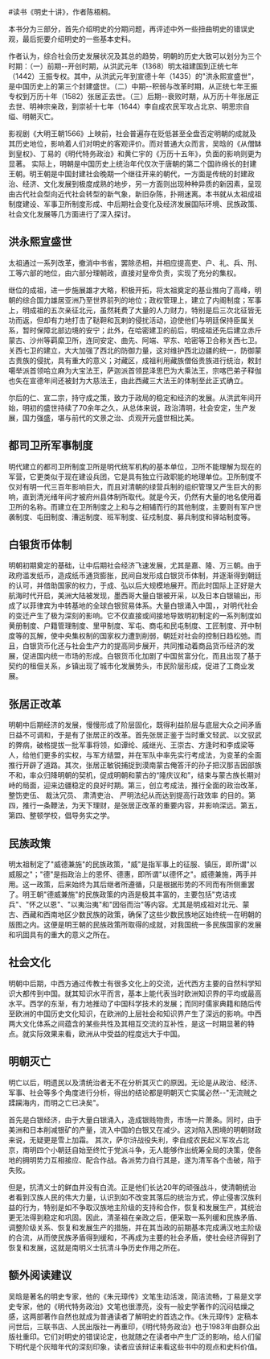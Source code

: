 \#读书《明史十讲》，作者陈梧桐。

本书分为三部分，首先介绍明史的分期问题，再评述中外一些扭曲明史的错误史观，最后扼要介绍明史的一些基本史料。

作者认为，综合社会历史发展状况及其总的趋势，明朝的历史大致可以划分为三个时期：（一）前期--开创时期，从洪武元年（1368）明太祖建国到正统七年（1442）王振专权。其中，从洪武元年到宣德十年（1435）的"洪永熙宣盛世"，是中国历史上的第三个封建盛世。（二）中期--积弱与改革时期，从正统七年王振专权到万历十年（1582）张居正去世。（三）后期--衰败时期，从万历十年张居正去世、明神宗亲政，到崇祯十七年（1644）李自成农民军攻占北京、明思宗自缢、明朝灭亡。

影视剧《大明王朝1566》上映前，社会普遍存在贬低甚至全盘否定明朝的成就及其历史地位，影响着人们对明史的客观评价。而对普通大众而言，吴晗的《从僧缽到皇权》、丁易的《明代特务政治》和黄仁宇的《万历十五年》，负面的影响则更为显著。 实际上，明朝是中国历史上统治年代仅次于唐朝的第二个国祚绵长的封建王朝。明王朝是中国封建社会晚期一个继往开来的朝代，一方面是传统的封建政治、经济、文化发展到极度成熟的地步，另一方面则出现种种异质的新因素，呈现由古代社会型向近代社会转型的新气象，新旧杂陈，扑朔迷离。本书就从太祖成祖制度建设、军事卫所制度形成、中后期社会变化及经济发展国际环境、民族政策、社会文化发展等几方面进行了深入探讨。

## 洪永熙宣盛世 ##
太祖通过一系列改革，撤消中书省，罢除丞相，并相应提高吏、户、礼、兵、刑、工等六部的地位，由六部分理朝政，直接对皇帝负责，实现了充分的集权。

继位的成祖，进一步施展雄才大略，积极开拓，将太祖奠定的基业推向了高峰，明朝的综合国力雄居亚洲乃至世界前列的地位；政权管理上，建立了内阁制度；军事上，明成祖的五次亲征北元，虽然耗费了大量的人力财力，特别是后三次北征皆无功而返，但却有力地打击了鞑靼和瓦剌的侵扰活动，迫使他们与明廷保持臣属关系，暂时保障北部边境的安宁；此外，在哈密建卫的前后，明成祖还先后建立赤斤蒙古、沙州等羁縻卫所，连同安定、曲先、阿端、罕东、哈密等卫合称关西七卫。关西七卫的建立，大大加强了西北的防御力量，这对维护西北边疆的统一，防御蒙古贵族的侵扰，具有重大的意义；对藏区，成祖利用藏族僧俗贵族进行统治，敕封噶举派首领哈立麻为大宝法王，萨迦派首领昆泽思巴为大乘法王，宗喀巴弟子释伽也失在宣德年间还被封为大慈法王，由此西藏三大法王的体制至此正式确立。

尔后的仁、宣二宗，持守成之策，致力于政局的稳定和经济的发展。从洪武年间开始，明初的盛世持续了70余年之久，从总体来说，政治清明，社会安定，生产发展，国力强盛，堪与前代的文景之治、贞观开元盛世相比美。

## 都司卫所军事制度 ##
明代建立的都司卫所制度卫所是明代统军机构的基本单位，卫所不能理解为现在的军营，它更类似于现在建设兵团，它是具有独立行政职能的地理单位。卫所制度不仅对有明一代三百年影响巨大，而且对清朝的绿营兵制的组织管理又产生巨大的影响，直到清光绪年间才被府州县体制所取代。就是今天，仍然有大量的地名使用着卫所的名称。而建立在卫所制度之上和与之相辅而行的其他制度，主要则有军户世袭制度、屯田制度、漕运制度、班军制度、征戍制度、募兵制度和驿站制度等。

## 白银货币体制 ##
明朝初期奠定的基础，让中后期社会经济飞速发展，尤其是嘉、隆、万三朝。由于政府滥发纸币，造成纸币通货膨胀，民间自发形成白银货币体制，并逐渐得到朝廷的认可，并借助国家的权力，于成、弘以后大规模地展开。而此时国际上正好是大航海时代开启，美洲大陆被发现，墨西哥大量白银被开采，以及日本白银输出，形成了以菲律宾为中转基地的全球白银贸易体系。大量白银涌入中国，，对明代社会的变迁产生了极为深刻的影响。它不仅直接或间接地导致明初制定的一系列制度如黄册制度、户籍管理制度、里甲制度、军屯、商屯和民屯制度、工匠制度、开中制度等的瓦解，使中央集权制的国家权力遭到削弱，朝廷对社会的控制日趋松弛。而且，白银货币化还与社会生产力的提高同步展开，共同推动着商品货币经济的发展，促进国内统一市场的形成。白银货币化加剧了中国贫富分化，而且出现了基于契约的租佃关系，乡镇出现了城市化发展势头，市民阶层形成，促进了工商业发展。

## 张居正改革 ##
明朝中后期经济的发展，慢慢形成了阶层固化，既得利益阶层与底层大众之间矛盾日益不可调和，于是有了张居正的改革。首先张居正鉴于当时重文轻武、以文驭武的弊病，破格提拔一批军事将领，如谭纶、戚继光、王崇古、方逢时和李成梁等人，给他们更多的实权，与军方结盟，并在军队中率先实行考成法，为变革的全面推行开辟了道路。其次，张居正敏锐捕捉到漠南蒙古俺答汗的孙子把汉那吉因部族不和，率众归降明朝的契机，促成明朝和蒙古的“隆庆议和”，结束与蒙古族长期对峙的局面，迎来边疆稳定的良好时期。第三，创立考成法，推行全面的政治改革，整饬吏伍、 裁汰冗员、 肃清吏治、 严明法纪从而达到提高行政效率 的目的。第四，推行一条鞭法，为天下理财，是张居正改革的重要内容，并影响深远。第五，第四、整顿学校，倡导务实之学。

## 民族政策 ##
明太祖制定了"威德兼施"的民族政策，"威"是指军事上的征服、镇压，即所谓"以威服之"；"德"是指政治上的恩怀、德惠，即所谓"以德怀之"。威德兼施，两手并用。这一政策，后来始终为其后继者所遵循，只是根据形势的不同而有所侧重罢了。明王朝"德威兼施"的民族政策的内涵是极其丰富的，主要包括"克诘戎兵"、"怀之以恩"、"以夷治夷"和"因俗而治"等内容。尤其是明成祖对北元、蒙古、西藏和西南地区少数民族的政策，确保了这些少数民族地区始终统一在明朝的版图之内。这便是明王朝的民族政策所取得的成就，对我国统一多民族国家的发展和巩固具有的重大的意义之所在。

## 社会文化 ##
明朝中后期，中西方通过传教士有很多文化上的交流，近代西方主要的自然科学知识大都传到中国。就其知识水平而言，基本上能代表当时欧洲知识界的平均或最高水平。西学的东渐，有力地推动了中国科学技术的发展；而同时儒家典籍和随后传至欧洲的中国历史文化知识，在欧洲的上层社会和知识界产生了深远的影响。中西两大文化体系之间蕴含的某些共性及其相互交流的互补性，是这一时期显著的特点。就实际效果来看，欧洲从中受益的程度远大于中国。

## 明朝灭亡 ##
明亡以后，明遗民以及清统治者无不在分析其灭亡的原因。无论是从政治、经济、军事、社会等多个角度进行分析，得出的结论都是明朝灭亡实属必然--"无流贼之蹂躏海内，而明之亡已决矣"。

首先是白银经济，由于大量白银涌入，造成银贱物贵，市场一片萧条。同时，由于美洲和日本削减银矿的产量，流入中国的白银又在减少。这对陷入困境的明朝财政来说，无疑更是雪上加霜。
其次，萨尔浒战役失利，李自成农民起义军攻占北京，南明四个小朝廷自始至终忙于党派斗争，无人能够作出统筹全局的决策，使各地的拥明势力互相接应、配合作战。各派势力自行其是，遂为清军各个击破，陷于失败。

但是，抗清义士的鲜血并没有白流。正是他们长达20年的顽强战斗，使清朝统治者看到汉族人民的伟大力量，认识到如不改变其落后的统治方式，停止侵害汉族利益的行为，特别是如不争取汉族地主阶级的支持和合作，恢复和发展生产，其统治更无法得到稳定和巩固。因此，清圣祖在亲政之后，便采取一系列缓和民族矛盾、调整阶级关系、恢复和发展生产的措施，并在其当政的前期基本完成满汉地主阶级的合流，从而使民族矛盾得到缓和，不再成为主要的社会矛盾，使社会经济得到了恢复和发展，这就是南明义士抗清斗争历史作用之所在。

## 额外阅读建议 ##
吴晗是著名的明史专家，他的《朱元璋传》文笔生动活泼，简洁流畅，丁易是文学史专家，他的《明代特务政治》文笔也很漂亮，没有一般史学著作的沉闷枯燥之感，这两部著作自然也就成为普通读者了解明史的首选之作。《朱元璋传》定稿本问世后，三联书店、人民出版社一再重印，《明代特务政治》也于1983年由群众出版社重印。它们对明史的错误论定，也就随之在读者中产生广泛的影响，给人们留下明代是个灰暗年代的深刻印象，读者应该辩证来看这些书中的观点和史料价值。